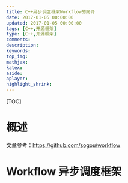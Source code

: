 ```yaml
---
title: C++异步调度框架Workflow的简介
date: 2017-01-05 00:00:00
updated: 2017-01-05 00:00:00
tags: [C++,开源框架]
type: [C++,开源框架]
comments: 
description: 
keywords: 
top_img:
mathjax:
katex:
aside:
aplayer:
highlight_shrink:
---
```


[TOC]

# 概述

文章参考：https://github.com/sogou/workflow

# Workflow 异步调度框架